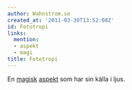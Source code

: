 ```yaml
---
author: Wahnstrom.se
created_at: '2011-03-30T13:52:08Z'
id: Fototropi
links:
  mention:
  - aspekt
  - magi
title: Fototropi
---
```


En [magisk][] [aspekt] som har sin källa i ljus.

  [magisk]: magi
  [aspekt]: aspekt